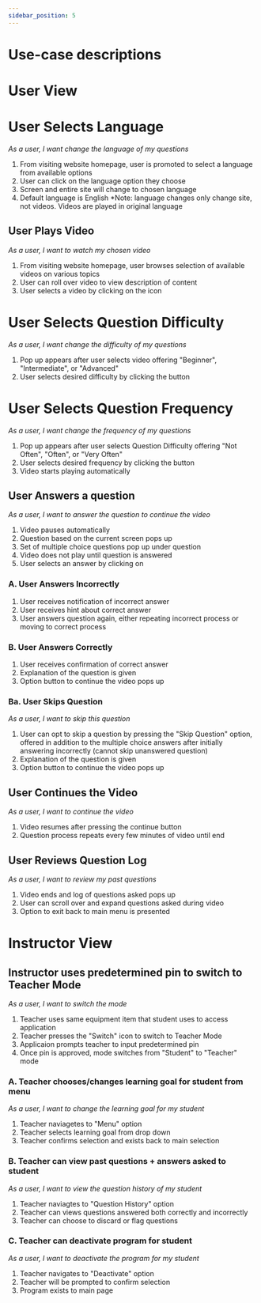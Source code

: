 ```yaml
---
sidebar_position: 5
---
```

# Use-case descriptions

# User View

# User Selects Language
*As a user, I want change the language of my questions*
1. From visiting website homepage, user is promoted to select a language from available options
2. User can click on the language option they choose
3. Screen and entire site will change to chosen language
4. Default language is English
*Note: language changes only change site, not videos. Videos are played in original language

## User Plays Video
*As a user, I want to watch my chosen video*
1. From visiting website homepage, user browses selection of available videos on various topics
2. User can roll over video to view description of content
3. User selects a video by clicking on the icon

# User Selects Question Difficulty
*As a user, I want change the difficulty of my questions*
1. Pop up appears after user selects video offering "Beginner", "Intermediate", or "Advanced"
2. User selects desired difficulty by clicking the button

# User Selects Question Frequency
*As a user, I want change the frequency of my questions*
1. Pop up appears after user selects Question Difficulty offering "Not Often", "Often", or "Very Often"
2. User selects desired frequency by clicking the button
3. Video starts playing automatically

## User Answers a question
*As a user, I want to answer the question to continue the video*
1. Video pauses automatically
2. Question based on the current screen pops up
3. Set of multiple choice questions pop up under question
4. Video does not play until question is answered
5. User selects an answer by clicking on

### A. User Answers Incorrectly
1. User receives notification of incorrect answer
2. User receives hint about correct answer
3. User answers question again, either repeating incorrect process or moving to correct process

### B. User Answers Correctly
1. User receives confirmation of correct answer
2. Explanation of the question is given
3. Option button to continue the video pops up

### Ba. User Skips Question
*As a user, I want to skip this question*
1. User can opt to skip a question by pressing the "Skip Question" option, offered in addition to the multiple choice answers after initially answering incorrectly (cannot skip unanswered question)
2. Explanation of the question is given
3. Option button to continue the video pops up

## User Continues the Video
*As a user, I want to continue the video*
1. Video resumes after pressing the continue button
2. Question process repeats every few minutes of video until end

## User Reviews Question Log
*As a user, I want to review my past questions*
1. Video ends and log of questions asked pops up 
2. User can scroll over and expand questions asked during video
3. Option to exit back to main menu is presented

# Instructor View
## Instructor uses predetermined pin to switch to Teacher Mode
*As a user, I want to switch the mode*
1. Teacher uses same equipment item that student uses to access application
2. Teacher presses the "Switch" icon to switch to Teacher Mode
3. Applicaion prompts teacher to input predetermined pin
4. Once pin is approved, mode switches from "Student" to "Teacher" mode

### A. Teacher chooses/changes learning goal for student from menu
*As a user, I want to change the learning goal for my student*
1. Teacher naviagetes to "Menu" option
2. Teacher selects learning goal from drop down
3. Teacher confirms selection and exists back to main selection

### B. Teacher can view past questions + answers asked to student
*As a user, I want to view the question history of my student*
1. Teacher naviagtes to "Question History" option
2. Teacher can views questions answered both correctly and incorrectly
3. Teacher can choose to discard or flag questions 

### C. Teacher can deactivate program for student
*As a user, I want to deactivate the program for my student*
1. Teacher navigates to "Deactivate" option
2. Teacher will be prompted to confirm selection
3. Program exists to main page

